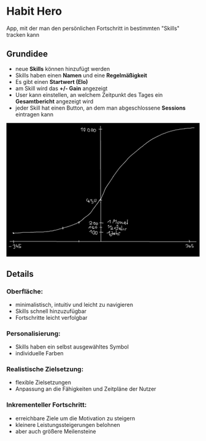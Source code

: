 # Habit Hero

App, mit der man den persönlichen Fortschritt in bestimmten "Skills" tracken kann

## Grundidee

- neue **Skills** können hinzufügt werden
- Skills haben einen **Namen** und eine **Regelmäßigkeit**
- Es gibt einen **Startwert (Elo)**
- am Skill wird das **+/- Gain** angezeigt
- User kann einstellen, an welchem Zeitpunkt des Tages ein **Gesamtbericht** angezeigt wird
- jeder Skill hat einen Button, an dem man abgeschlossene **Sessions** eintragen kann

![elo function](assets/elo_function.png)

## Details

### Oberfläche: 
- minimalistisch, intuitiv und leicht zu navigieren
- Skills schnell hinzuzufügbar
- Fortschritte leicht verfolgbar

### Personalisierung: 
- Skills haben ein selbst ausgewähltes Symbol
- individuelle Farben

### Realistische Zielsetzung: 
- flexible Zielsetzungen 
- Anpassung an die Fähigkeiten und Zeitpläne der Nutzer

### Inkrementeller Fortschritt: 
- erreichbare Ziele um die Motivation zu steigern
- kleinere Leistungssteigerungen belohnen
- aber auch größere Meilensteine
